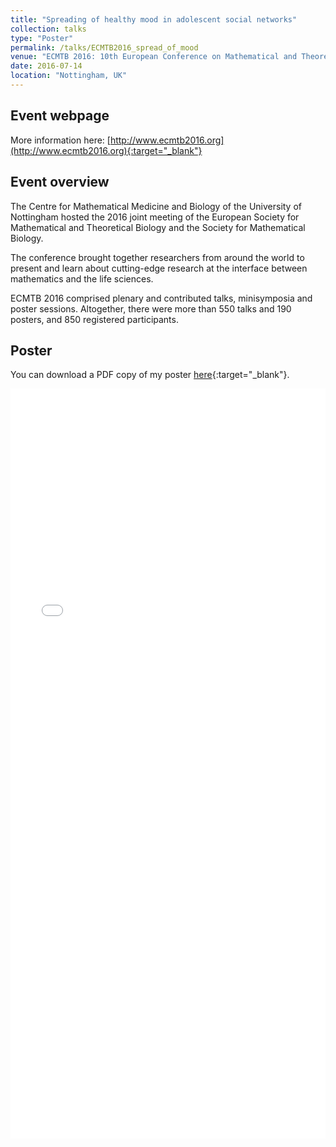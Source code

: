 ```yaml
---
title: "Spreading of healthy mood in adolescent social networks"
collection: talks
type: "Poster"
permalink: /talks/ECMTB2016_spread_of_mood
venue: "ECMTB 2016: 10th European Conference on Mathematical and Theoretical Biology"
date: 2016-07-14
location: "Nottingham, UK"
---
```


## Event webpage

More information here: [http://www.ecmtb2016.org](http://www.ecmtb2016.org){:target="_blank"}

## Event overview

The Centre for Mathematical Medicine and Biology of the University of Nottingham hosted the 2016 joint meeting of the European Society for Mathematical and Theoretical Biology and the Society for Mathematical Biology.

The conference brought together researchers from around the world to present and learn about cutting-edge research at the interface between mathematics and the life sciences.

ECMTB 2016 comprised plenary and contributed talks, minisymposia and poster sessions. Altogether, there were more than 550 talks and 190 posters, and 850 registered participants.

## Poster
You can download a PDF copy of my poster [here](/files/Posters/EdHill_ECMTB2016_ModellingMoodPoster.pdf){:target="_blank"}.
<iframe src="/files/Posters/EdHill_ECMTB2016_ModellingMoodPoster.pdf" width="100%" height="1200" frameborder="no" border="0" marginwidth="0" marginheight="0"></iframe>
